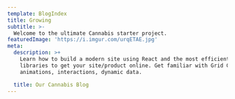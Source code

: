 ```yaml
---
template: BlogIndex
title: Growing
subtitle: >-
  Welcome to the ultimate Cannabis starter project.
featuredImage: 'https://i.imgur.com/urqETAE.jpg'
meta:
  description: >+
    Learn how to build a modern site using React and the most efficient
    libraries to get your site/product online. Get familiar with Grid CSS,
    animations, interactions, dynamic data.

  title: Our Cannabis Blog
---
```



